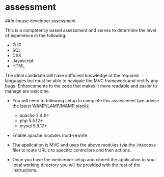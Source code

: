 # assessment
##In-house developer assessment

This is a competency based assessment and serves to determine the level of experience in the following: 

* PHP
* SQL
* CSS
* Javascript
* HTML

The ideal candidate will have sufficient knowledge of the required languages but must be able to navigate the MVC framework and rectify any bugs. Enhancements to the code that makes it more readable and easier to manage are welcome.

* You will need to following setup to complete this assessment (we advise the latest WAMP/LAMP/MAMP stack):
    * apache 2.4.9+
    * php 5.5.12+
    * mysql 5.6.17+

* Enable apache modules mod-rewrite
* The application is MVC and uses the above modules (via the .htaccess file) to route URL's to specific controllers and then actions.
* Once you have the webserver setup and cloned the application to your local working directory you will be provided with the rest of the instructions.